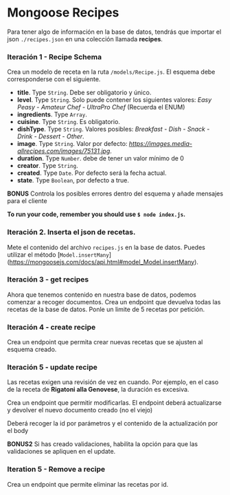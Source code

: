 # Mongoose Recipes

Para tener algo de información en la base de datos, tendrás que importar el json `./recipes.json` en una colección llamada __recipes__.



### Iteración 1 - Recipe Schema

Crea un modelo de receta en la ruta `/models/Recipe.js`. El esquema debe corresponderse con el siguiente. 

- **title**. Type `String`. Debe ser obligatorio y único.
- **level**. Type `String`. Solo puede contener los siguientes valores: *Easy Peasy* - *Amateur Chef* - *UltraPro Chef* (Recuerda el ENUM)
- **ingredients**. Type `Array`.
- **cuisine**. Type `String`. Es obligatorio. 
- **dishType**. Type `String`. Valores posibles: *Breakfast* - *Dish* - *Snack* - *Drink* - *Dessert* - *Other*.
- **image**. Type `String`. Valor por defecto: *https://images.media-allrecipes.com/images/75131.jpg*.
- **duration**. Type `Number`. debe de tener un valor mínimo de 0
- **creator**. Type `String`.
- **created**. Type `Date`. Por defecto será la fecha actual. 
- **state**. Type `Boolean`, por defecto a true.

__BONUS__ Controla los posibles errores dentro del esquema y añade mensajes para el cliente

**To run your code, remember you should use `$ node index.js`.**

### Iteración 2. Inserta el json de recetas. 

Mete el contenido del archivo `recipes.js` en la base de datos. Puedes utilizar el método [`Model.insertMany`] (https://mongoosejs.com/docs/api.html#model_Model.insertMany). 

### Iteración 3 - get recipes
Ahora que tenemos contenido en nuestra base de datos, podemos comenzar a recoger documentos. Crea un endpoint que devuelva todas las recetas de la base de datos. Ponle un limite de 5 recetas por petición. 

### Iteración 4 - create recipe

Crea un endpoint que permita crear nuevas recetas que se ajusten al esquema creado. 

### Iteración 5 - update recipe
Las recetas exigen una revisión de vez en cuando. Por ejemplo, en el caso de la receta de **Rigatoni alla Genovese**, la duración es excesiva. 

Crea un endpoint que permitir modificarlas. El endpoint deberá actualizarse y devolver el nuevo documento creado (no el viejo) 

Deberá recoger la id por parámetros y el contenido de la actualización por el body

__BONUS2__ Si has creado validaciones, habilita la opción para que las validaciones se apliquen en el update.

### Iteration 5 - Remove a recipe

Crea un endpoint que permite eliminar las recetas por id. 

